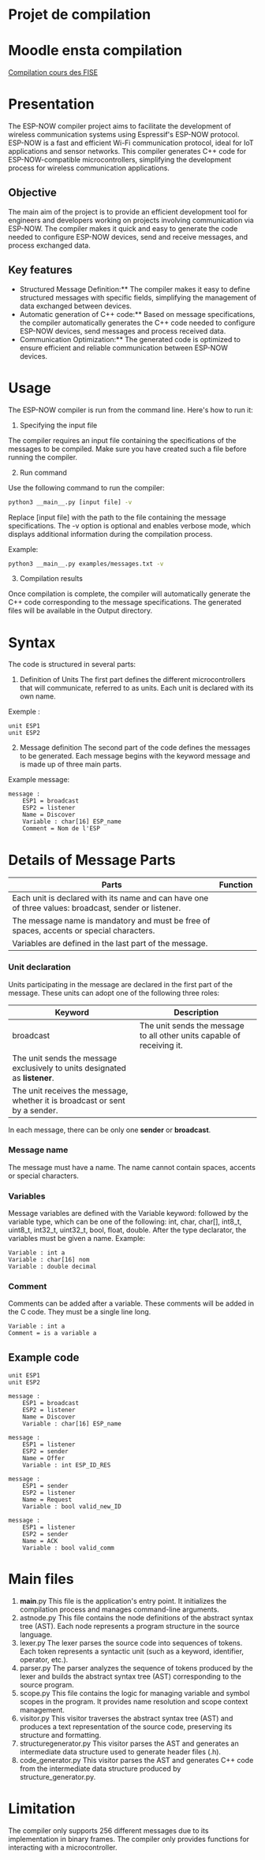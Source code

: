 # Projet de compilation
# Moodle ensta compilation
[Compilation cours des FISE](https://moodle.ensta-bretagne.fr/course/view.php?id=917)

# Presentation
The ESP-NOW compiler project aims to facilitate the development of wireless communication systems using Espressif's ESP-NOW protocol. ESP-NOW is a fast and efficient Wi-Fi communication protocol, ideal for IoT applications and sensor networks. This compiler generates C++ code for ESP-NOW-compatible microcontrollers, simplifying the development process for wireless communication applications.

## Objective
The main aim of the project is to provide an efficient development tool for engineers and developers working on projects involving communication via ESP-NOW. The compiler makes it quick and easy to generate the code needed to configure ESP-NOW devices, send and receive messages, and process exchanged data.

## Key features
- Structured Message Definition:** The compiler makes it easy to define structured messages with specific fields, simplifying the management of data exchanged between devices.
- Automatic generation of C++ code:** Based on message specifications, the compiler automatically generates the C++ code needed to configure ESP-NOW devices, send messages and process received data.
- Communication Optimization:** The generated code is optimized to ensure efficient and reliable communication between ESP-NOW devices.

# Usage
The ESP-NOW compiler is run from the command line. Here's how to run it:
1. Specifying the input file

The compiler requires an input file containing the specifications of the messages to be compiled. Make sure you have created such a file before running the compiler.

2. Run command

Use the following command to run the compiler:

````bash
python3 __main__.py [input file] -v
````

Replace [input file] with the path to the file containing the message specifications.
The -v option is optional and enables verbose mode, which displays additional information during the compilation process.

Example:

````bash
python3 __main__.py examples/messages.txt -v
````
3. Compilation results

Once compilation is complete, the compiler will automatically generate the C++ code corresponding to the message specifications. The generated files will be available in the Output directory.

# Syntax
The code is structured in several parts:
1. Definition of Units
The first part defines the different microcontrollers that will communicate, referred to as units. Each unit is declared with its own name.

Exemple :
```
unit ESP1
unit ESP2 

```
2. Message definition
The second part of the code defines the messages to be generated. Each message begins with the keyword message and is made up of three main parts.

Example message:
```
message : 	
	ESP1 = broadcast
	ESP2 = listener
	Name = Discover
	Variable : char[16] ESP_name
	Comment = Nom de l'ESP

```
# Details of Message Parts

| Parts | Function |
|---------------------------|-------------------------------------------------------------------------------------------------|
| Each unit is declared with its name and can have one of three values: broadcast, sender or listener.
| The message name is mandatory and must be free of spaces, accents or special characters.
| Variables are defined in the last part of the message.



### Unit declaration
Units participating in the message are declared in the first part of the message. These units can adopt one of the following three roles:

| Keyword | Description |
|-----------|----------------------------------------------------------------------------------------------------------------------|
| broadcast | The unit sends the message to all other units capable of receiving it. | sender | The unit sends the message to all other units capable of receiving it.
| The unit sends the message exclusively to units designated as **listener**.  | 
| The unit receives the message, whether it is broadcast or sent by a sender.

In each message, there can be only one **sender** or **broadcast**.

### Message name
The message must have a name. The name cannot contain spaces, accents or special characters.

### Variables 

Message variables are defined with the Variable keyword: followed by the variable type, which can be one of the following: int, char, char[], int8_t, uint8_t, int32_t, uint32_t, bool, float, double. After the type declarator, the variables must be given a name.
Example:
```
Variable : int a 
Variable : char[16] nom
Variable : double decimal
```

### Comment 
Comments can be added after a variable. These comments will be added in the C code. They must be a single line long.
```
Variable : int a 
Comment = is a variable a
```


## Example code

```
unit ESP1
unit ESP2 

message : 	
	ESP1 = broadcast
	ESP2 = listener
	Name = Discover
	Variable : char[16] ESP_name

message : 
	ESP1 = listener
	ESP2 = sender
	Name = Offer
	Variable : int ESP_ID_RES

message : 
	ESP1 = sender
	ESP2 = listener
	Name = Request
	Variable : bool valid_new_ID

message : 
	ESP1 = listener
	ESP2 = sender
	Name = ACK
	Variable : bool valid_comm
```
# Main files
1. __main__.py
This file is the application's entry point. It initializes the compilation process and manages command-line arguments.
2. astnode.py
This file contains the node definitions of the abstract syntax tree (AST). Each node represents a program structure in the source language.
3. lexer.py
The lexer parses the source code into sequences of tokens. Each token represents a syntactic unit (such as a keyword, identifier, operator, etc.).
4. parser.py
The parser analyzes the sequence of tokens produced by the lexer and builds the abstract syntax tree (AST) corresponding to the source program.
5. scope.py
This file contains the logic for managing variable and symbol scopes in the program. It provides name resolution and scope context management.
6. visitor.py
This visitor traverses the abstract syntax tree (AST) and produces a text representation of the source code, preserving its structure and formatting.
7. structuregenerator.py
This visitor parses the AST and generates an intermediate data structure used to generate header files (.h).
8. code_generator.py
This visitor parses the AST and generates C++ code from the intermediate data structure produced by structure_generator.py.

# Limitation 
The compiler only supports 256 different messages due to its implementation in binary frames.
The compiler only provides functions for interacting with a microcontroller.